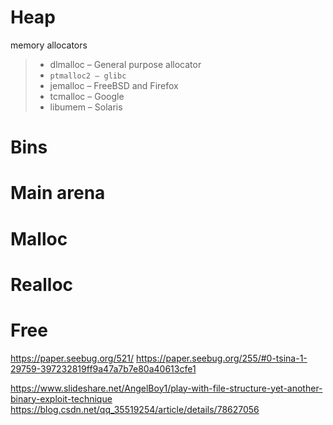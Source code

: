 Heap 
=
memory allocators
> * dlmalloc – General purpose allocator
> * `ptmalloc2 – glibc`
> * jemalloc – FreeBSD and Firefox
> * tcmalloc – Google
> * libumem – Solaris

# Bins

# Main arena

# Malloc

# Realloc

# Free

https://paper.seebug.org/521/
https://paper.seebug.org/255/#0-tsina-1-29759-397232819ff9a47a7b7e80a40613cfe1

https://www.slideshare.net/AngelBoy1/play-with-file-structure-yet-another-binary-exploit-technique
https://blog.csdn.net/qq_35519254/article/details/78627056
